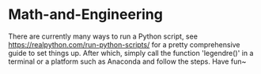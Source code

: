 # Math-and-Engineering
There are currently many ways to run a Python script, see https://realpython.com/run-python-scripts/ for a pretty comprehensive guide to set things up.
After which, simply call the function 'legendre()' in a terminal or a platform such as Anaconda and follow the steps. Have fun~ 
